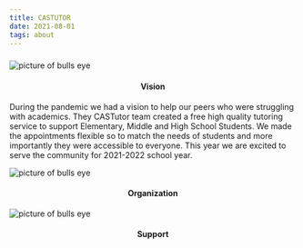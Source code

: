```yaml
---
title: CASTUTOR
date: 2021-08-01
tags: about
---
```


###

<section class= "org-feature">
<div role="list">
   <div role="listitem" class="mission">
  <div><img src="/images/vision.webp" alt="picture of bulls eye">
  <h4 align=center>Vision</h4>
  </div >
  <div class="feature-content">
  <p class="feature">
During the pandemic we had a vision to help our peers who were struggling with academics. They CASTutor team created a free high quality tutoring service to support Elementary, Middle and High School Students. We made the appointments flexible so to match the needs of students and more importantly they were accessible to everyone. This year we are excited to serve the community for 2021-2022 school year.

  </p>
  </div>
   <div role="listitem" class="mission">
  <div><img src="/images/team.webp" alt="picture of bulls eye">
  <h4 align=center>Organization</h4>
  </div >
  <div class="feature-content">
  <p class="feature">
  </p>
  </div>
  </div>
   <div role="listitem" class="mission">
  <div><img src="/images/support.webp" alt="picture of bulls eye">
  <h4 align=center>Support</h4>
  </div >
  <div class="feature-content">
  <p class="feature">
  </p>
  </div>
  </div>

  </div>

<section>
